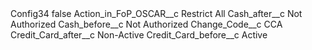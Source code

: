 <?xml version="1.0" encoding="UTF-8"?>
<CustomMetadata xmlns="http://soap.sforce.com/2006/04/metadata" xmlns:xsi="http://www.w3.org/2001/XMLSchema-instance" xmlns:xsd="http://www.w3.org/2001/XMLSchema">
    <label>Config34</label>
    <protected>false</protected>
    <values>
        <field>Action_in_FoP_OSCAR__c</field>
        <value xsi:type="xsd:string">Restrict All</value>
    </values>
    <values>
        <field>Cash_after__c</field>
        <value xsi:type="xsd:string">Not Authorized</value>
    </values>
    <values>
        <field>Cash_before__c</field>
        <value xsi:type="xsd:string">Not Authorized</value>
    </values>
    <values>
        <field>Change_Code__c</field>
        <value xsi:type="xsd:string">CCA</value>
    </values>
    <values>
        <field>Credit_Card_after__c</field>
        <value xsi:type="xsd:string">Non-Active</value>
    </values>
    <values>
        <field>Credit_Card_before__c</field>
        <value xsi:type="xsd:string">Active</value>
    </values>
</CustomMetadata>
